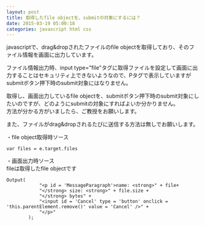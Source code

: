 ```yaml
---
layout: post
title: 取得したfile objectを、submitの対象にするには？
date: 2015-03-19 05:00:18
categories: javascript html css
---
```

<!-- {% raw %} -->
<p>javascriptで、drag&amp;dropされたファイルのfile objectを取得しており、そのファイル情報を画面に出力しています。</p>

<p>ファイル情報出力時、input type="file"タグに取得ファイルを設定して画面に出力することはセキュリティ上できないようなので、Pタグで表示していますがsubmitボタン押下時のsubmit対象にはなりません。</p>

<p>取得し、画面出力しているfile objectを、submitボタン押下時のsubmit対象にしたいのですが、どのようにsubmitの対象にすればよいか分かりません。<br>
方法が分かる方がいましたら、ご教授をお願いします。</p>

<p>また、ファイルがdrag&amp;dropされるたびに送信する方法は無しでお願いします。</p>

<p>・file object取得時ソース<br>
</p>

<pre class="lang-js prettyprint-override"><code>var files = e.target.files
</code></pre>

<p>・画面出力時ソース<br>
fileは取得したfile objectです<br>
</p>

<pre class="lang-js prettyprint-override"><code>Output(
            "&lt;p id = 'MessageParagraph'&gt;name: &lt;strong&gt;" + file+
            "&lt;/strong&gt; size: &lt;strong&gt;" + file.size +
            "&lt;/strong&gt; bytes" +
            "&lt;input id = 'Cancel' type = 'button' onclick = 'this.parentElement.remove()' value = 'Cancel' /&gt;" +
            "&lt;/p&gt;"
        );
</code></pre>
<!-- {% endraw %} -->
